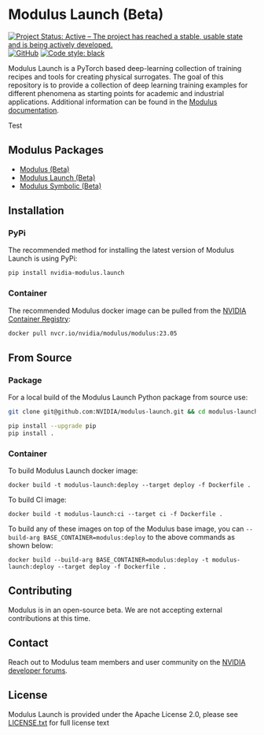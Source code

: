 # Modulus Launch (Beta)

[![Project Status: Active – The project has reached a stable, usable state and is being actively developed.](https://www.repostatus.org/badges/latest/active.svg)](https://www.repostatus.org/#active)
[![GitHub](https://img.shields.io/github/license/NVIDIA/modulus-launch)](https://github.com/NVIDIA/modulus-launch/blob/master/LICENSE.txt)
[![Code style: black](https://img.shields.io/badge/code%20style-black-000000.svg)](https://github.com/psf/black)

Modulus Launch is a PyTorch based deep-learning collection of training recipes and tools for creating physical surrogates. 
The goal of this repository is to provide a collection of deep learning training examples for different phenomena as starting points for academic and industrial applications.
Additional information can be found in the [Modulus documentation](https://docs.nvidia.com/modulus/index.html#launch).

Test

## Modulus Packages

- [Modulus (Beta)](https://github.com/NVIDIA/modulus)
- [Modulus Launch (Beta)](https://github.com/NVIDIA/modulus-launch)
- [Modulus Symbolic (Beta)](https://github.com/NVIDIA/modulus-sym)

## Installation 

### PyPi

The recommended method for installing the latest version of Modulus Launch is using PyPi:
```Bash
pip install nvidia-modulus.launch
```

### Container

The recommended Modulus docker image can be pulled from the [NVIDIA Container Registry](https://catalog.ngc.nvidia.com/orgs/nvidia/teams/modulus/containers/modulus):
```Bash
docker pull nvcr.io/nvidia/modulus/modulus:23.05
```

## From Source

### Package
For a local build of the Modulus Launch Python package from source use:
```Bash
git clone git@github.com:NVIDIA/modulus-launch.git && cd modulus-launch

pip install --upgrade pip
pip install .
```

### Container

To build Modulus Launch docker image:
```
docker build -t modulus-launch:deploy --target deploy -f Dockerfile .
```

To build CI image:
```
docker build -t modulus-launch:ci --target ci -f Dockerfile .
```

To build any of these images on top of the Modulus base image, you can `--build-arg BASE_CONTAINER=modulus:deploy` to the above commands as shown below:
```
docker build --build-arg BASE_CONTAINER=modulus:deploy -t modulus-launch:deploy --target deploy -f Dockerfile .
```

## Contributing

Modulus is in an open-source beta. We are not accepting external contributions at this time.

## Contact

Reach out to Modulus team members and user community on the [NVIDIA developer forums](https://forums.developer.nvidia.com/c/physics-simulation/modulus-physics-ml-model-framework).

## License
Modulus Launch is provided under the Apache License 2.0, please see [LICENSE.txt](./LICENSE.txt) for full license text

